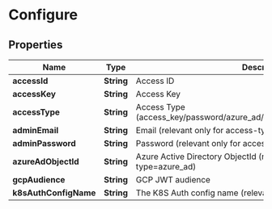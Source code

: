 

# Configure

## Properties

Name | Type | Description | Notes
------------ | ------------- | ------------- | -------------
**accessId** | **String** | Access ID |  [optional]
**accessKey** | **String** | Access Key |  [optional]
**accessType** | **String** | Access Type (access_key/password/azure_ad/saml/oidc/ldap/aws_iam/gcp/k8s) |  [optional]
**adminEmail** | **String** | Email (relevant only for access-type&#x3D;password) |  [optional]
**adminPassword** | **String** | Password (relevant only for access-type&#x3D;password) |  [optional]
**azureAdObjectId** | **String** | Azure Active Directory ObjectId (relevant only for access-type&#x3D;azure_ad) |  [optional]
**gcpAudience** | **String** | GCP JWT audience |  [optional]
**k8sAuthConfigName** | **String** | The K8S Auth config name (relevant only for access-type&#x3D;k8s) |  [optional]



